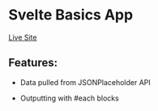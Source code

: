 # Svelte Basics App

[Live Site](https://alexcurran-svelte-basics.netlify.com/)

## Features:

* Data pulled from JSONPlaceholder API

* Outputting with #each blocks
